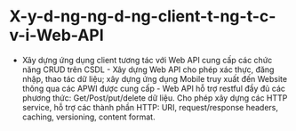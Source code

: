 # X-y-d-ng-ng-d-ng-client-t-ng-t-c-v-i-Web-API
- Xây dựng ứng dụng client tương tác với Web API cung cấp các chức năng CRUD trên CSDL - Xây dựng Web API cho phép xác thực, đăng nhập, thao tác dữ liệu; xây dựng ứng dụng Mobile truy xuất đến Website thông qua các APWI được cung cấp - Web API hỗ trợ restful đầy đủ các phương thức: Get/Post/put/delete dữ liệu. Cho phép xây dựng các HTTP service, hỗ trợ các thành phần HTTP: URI, request/response headers, caching, versioning, content format.
